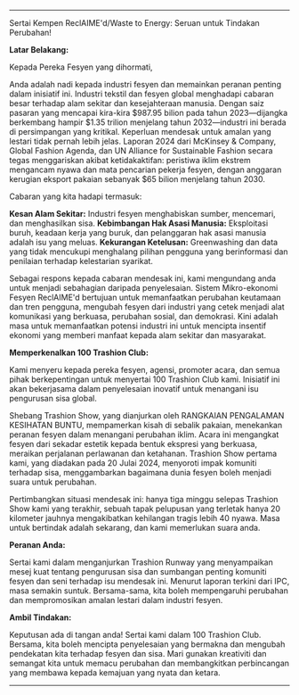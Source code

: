 ---

Sertai Kempen ReclAIME'd/Waste to Energy: Seruan untuk Tindakan Perubahan!

**Latar Belakang:**

Kepada Pereka Fesyen yang dihormati,

Anda adalah nadi kepada industri fesyen dan memainkan peranan penting dalam inisiatif ini. Industri tekstil dan fesyen global menghadapi cabaran besar terhadap alam sekitar dan kesejahteraan manusia. Dengan saiz pasaran yang mencapai kira-kira $987.95 bilion pada tahun 2023—dijangka berkembang hampir $1.35 trilion menjelang tahun 2032—industri ini berada di persimpangan yang kritikal. Keperluan mendesak untuk amalan yang lestari tidak pernah lebih jelas. Laporan 2024 dari McKinsey & Company, Global Fashion Agenda, dan UN Alliance for Sustainable Fashion secara tegas menggariskan akibat ketidakaktifan: peristiwa iklim ekstrem mengancam nyawa dan mata pencarian pekerja fesyen, dengan anggaran kerugian eksport pakaian sebanyak $65 bilion menjelang tahun 2030.

Cabaran yang kita hadapi termasuk:

**Kesan Alam Sekitar:** Industri fesyen menghabiskan sumber, mencemari, dan menghasilkan sisa.
**Kebimbangan Hak Asasi Manusia:** Eksploitasi buruh, keadaan kerja yang buruk, dan pelanggaran hak asasi manusia adalah isu yang meluas.
**Kekurangan Ketelusan:** Greenwashing dan data yang tidak mencukupi menghalang pilihan pengguna yang berinformasi dan penilaian terhadap kelestarian syarikat.

Sebagai respons kepada cabaran mendesak ini, kami mengundang anda untuk menjadi sebahagian daripada penyelesaian. Sistem Mikro-ekonomi Fesyen ReclAIME'd bertujuan untuk memanfaatkan perubahan keutamaan dan tren pengguna, mengubah fesyen dari industri yang cetek menjadi alat komunikasi yang berkuasa, perubahan sosial, dan demokrasi. Kini adalah masa untuk memanfaatkan potensi industri ini untuk mencipta insentif ekonomi yang memberi manfaat kepada alam sekitar dan masyarakat.

**Memperkenalkan 100 Trashion Club:**

Kami menyeru kepada pereka fesyen, agensi, promoter acara, dan semua pihak berkepentingan untuk menyertai 100 Trashion Club kami. Inisiatif ini akan bekerjasama dalam penyelesaian inovatif untuk menangani isu pengurusan sisa global.

Shebang Trashion Show, yang dianjurkan oleh RANGKAIAN PENGALAMAN KESIHATAN BUNTU, mempamerkan kisah di sebalik pakaian, menekankan peranan fesyen dalam menangani perubahan iklim. Acara ini mengangkat fesyen dari sekadar estetik kepada bentuk ekspresi yang berkuasa, meraikan perjalanan perlawanan dan ketahanan. Trashion Show pertama kami, yang diadakan pada 20 Julai 2024, menyoroti impak komuniti terhadap sisa, menggambarkan bagaimana dunia fesyen boleh menjadi suara untuk perubahan.

Pertimbangkan situasi mendesak ini: hanya tiga minggu selepas Trashion Show kami yang terakhir, sebuah tapak pelupusan yang terletak hanya 20 kilometer jauhnya mengakibatkan kehilangan tragis lebih 40 nyawa. Masa untuk bertindak adalah sekarang, dan kami memerlukan suara anda.

**Peranan Anda:**

Sertai kami dalam menganjurkan Trashion Runway yang menyampaikan mesej kuat tentang pengurusan sisa dan sumbangan penting komuniti fesyen dan seni terhadap isu mendesak ini. Menurut laporan terkini dari IPC, masa semakin suntuk. Bersama-sama, kita boleh mempengaruhi perubahan dan mempromosikan amalan lestari dalam industri fesyen.

**Ambil Tindakan:**

Keputusan ada di tangan anda! Sertai kami dalam 100 Trashion Club. Bersama, kita boleh mencipta penyelesaian yang bermakna dan mengubah pendekatan kita terhadap fesyen dan sisa. Mari gunakan kreativiti dan semangat kita untuk memacu perubahan dan membangkitkan perbincangan yang membawa kepada kemajuan yang nyata dan ketara.

---